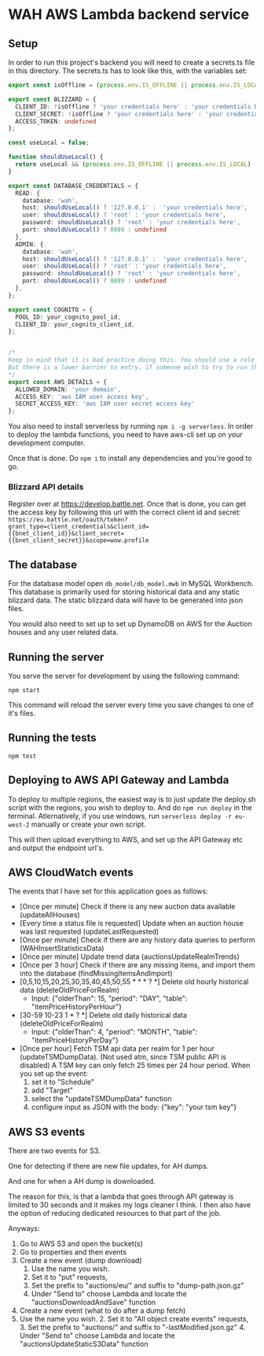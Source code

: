 # WAH AWS Lambda backend service

## Setup
In order to run this project's backend you will need to create a secrets.ts file in this directory.
The secrets.ts has to look like this, with the variables set:
```.ts
export const isOffline = (process.env.IS_OFFLINE || process.env.IS_LOCAL) || process.env.NODE_ENV === 'test';

export const BLIZZARD = {
  CLIENT_ID: !isOffline ? 'your credentials here' : 'your credentials here',
  CLIENT_SECRET: !isOffline ? 'your credentials here' : 'your credentials here',
  ACCESS_TOKEN: undefined
};

const useLocal = false;

function shouldUseLocal() {
  return useLocal && (process.env.IS_OFFLINE || process.env.IS_LOCAL) || process.env.NODE_ENV === 'test';
}

export const DATABASE_CREDENTIALS = {
  READ: {
    database: 'wah',
    host: shouldUseLocal() ? '127.0.0.1' :  'your credentials here',
    user: shouldUseLocal() ? 'root' : 'your credentials here',
    password: shouldUseLocal() ? 'root' : 'your credentials here',
    port: shouldUseLocal() ? 8889 : undefined
  },
  ADMIN: {
    database: 'wah',
    host: shouldUseLocal() ? '127.0.0.1' :  'your credentials here',
    user: shouldUseLocal() ? 'root' : 'your credentials here',
    password: shouldUseLocal() ? 'root' : 'your credentials here',
    port: shouldUseLocal() ? 8889 : undefined
  },
};

export const COGNITO = {
  POOL_ID: your_cognito_pool_id,
  CLIENT_ID: your_cognito_client_id,
};


/*
Keep in mind that it is bad practice doing this. You should use a role with the correct policy.
But there is a lower barrier to entry, if someone wish to try to run this app.
*/
export const AWS_DETAILS = {
  ALLOWED_DOMAIN: 'your domain',
  ACCESS_KEY: 'aws IAM user access key',
  SECRET_ACCESS_KEY: 'aws IAM user secret access key'
};
```

You also need to install serverless by running `npm i -g serverless`. In order to deploy the lambda functions, you need to have aws-cli set up on your development computer.

Once that is done. Do `npm i` to install any dependencies and you're good to go.

### Blizzard API details
Register over at https://develop.battle.net.
Once that is done, you can get the access key by following this url with the correct client id and secret:
`https://eu.battle.net/oauth/token?grant_type=client_credentials&client_id={{bnet_client_id}}&client_secret={{bnet_client_secret}}&scope=wow.profile`

## The database
For the database model open `db_model/db_model.mwb` in MySQL Workbench. This database is primarily used
for storing historical data and any static blizzard data. The static blizzard data will have to be generated into json files.

You would also need to set up to set up DynamoDB on AWS for the Auction houses and any user related data.

## Running the server
You serve the server for development by using the following command:
```
npm start
```
This command will reload the server every time you save changes to one of it's files.

## Running the tests
```
npm test
```

## Deploying to AWS API Gateway and Lambda
To deploy to multiple regions, the easiest way is to just update the deploy.sh script with the regions, you wish to deploy to. And do `npm run deploy` in the terminal.
Atlernatively, if you use windows, run `serverless deploy -r eu-west-2` manually or create your own script.

This will then upload everything to AWS, and set up the API Gateway etc and output the endpoint url's.

## AWS CloudWatch events
The events that I have set for this application goes as follows:
* [Once per minute] Check if there is any new auction data available (updateAllHouses)
* [Every time a status file is requested] Update when an auction house was last requested (updateLastRequested)
* [Once per minute] Check if there are any history data queries to perform (WAHInsertStatisticsData)
* [Once per minute] Update trend data (auctionsUpdateRealmTrends)
* [Once per 3 hour] Check if there are any missing items, and import them into the database (findMissingItemsAndImport)
* [0,5,10,15,20,25,30,35,40,45,50,55 * * * ? *] Delete old hourly historical data (deleteOldPriceForRealm)
  * Input: {"olderThan": 15, "period": "DAY", "table": "itemPriceHistoryPerHour"}
* [30-59 10-23 1 * ? *] Delete old daily historical data (deleteOldPriceForRealm)
  * Input:  {"olderThan": 4, "period": "MONTH", "table": "itemPriceHistoryPerDay"}
* [Once per hour] Fetch TSM api data per realm for 1 per hour (updateTSMDumpData). (Not used atm, since TSM public API is disabled)
A TSM key can only fetch 25 times per 24 hour period.
When you set up the event:
    1. set it to "Schedule"
    2. add "Target"
    3. select the "updateTSMDumpData" function
    4. configure input as JSON with the body: {"key": "your tsm key"}

## AWS S3 events
There are two events for S3.

One for detecting if there are new file updates, for AH dumps.

And one for when a AH dump is downloaded.

The reason for this, is that a lambda that goes through API gateway is 
limited to 30 seconds and it makes my logs cleaner I think. I then also 
have the option of reducing dedicated resources to that part of the job.

Anyways:
1. Go to AWS S3 and open the bucket(s)
2. Go to properties and then events
3. Create a new event (dump download)
    1. Use the name you wish.
    2. Set it to "put" requests, 
    3. Set the prefix to "auctions/eu/" and suffix to "dump-path.json.gz"
    4. Under "Send to" choose Lambda and locate the "auctionsDownloadAndSave" function
4. Create a new event (what to do after a dump fetch)
1. Use the name you wish.
    2. Set it to "All object create events" requests, 
    3. Set the prefix to "auctions/" and suffix to "-lastModified.json.gz"
    4. Under "Send to" choose Lambda and locate the "auctionsUpdateStaticS3Data" function